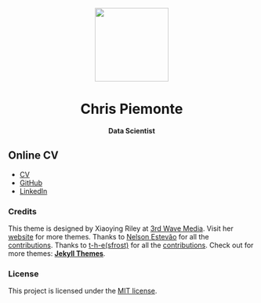 <p align="center"> <img src="https://raw.githubusercontent.com/chrisPiemonte/online-cv/master/assets/images/profile-circle.png" width="150"/></p>
<h1 align="center"> Chris Piemonte </h1> <p align="center"> <b>Data Scientist</b> </p>

## Online CV

- [CV](https://chrispiemonte.github.io/online-cv/)
- [GitHub](https://github.com/chrisPiemonte)
- [LinkedIn](https://www.linkedin.com/in/cpiemonte)

### Credits

This theme is designed by Xiaoying Riley at [3rd Wave Media](http://themes.3rdwavemedia.com/). 
Visit her [website](http://themes.3rdwavemedia.com/) for more themes.
Thanks to [Nelson Estevão](https://github.com/nelsonmestevao) for all the [contributions](https://github.com/sharu725/online-cv/commits?author=nelsonmestevao).
Thanks to [t-h-e(sfrost)](https://github.com/t-h-e) for all the [contributions](https://github.com/sharu725/online-cv/commits?author=t-h-e).
Check out for more themes: [**Jekyll Themes**](http://jekyll-themes.com).

### License

This project is licensed under the [MIT license](LICENSE.txt).
